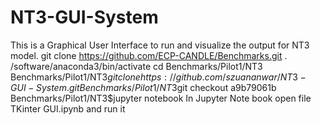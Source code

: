 # NT3-GUI-System
This is a Graphical User Interface to run and visualize the output for NT3 model.  git clone https://github.com/ECP-CANDLE/Benchmarks.git
. /software/anaconda3/bin/activate
cd Benchmarks/Pilot1/NT3
Benchmarks/Pilot1/NT3$git clone https://github.com/szuananwar/NT3-GUI-System.git
Benchmarks/Pilot1/NT3$git checkout a9b79061b
Benchmarks/Pilot1/NT3$jupyter notebook
In Jupyter Note book open file TKinter GUI.ipynb and run it
